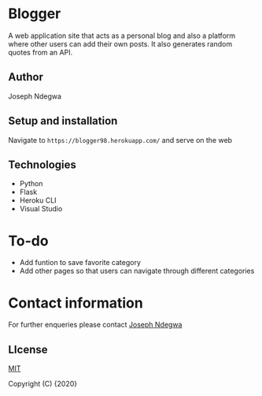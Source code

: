 # Blogger

A web application site that acts as a personal blog and also a platform where other users can add their own posts. It also generates random quotes from an API.

## Author
Joseph Ndegwa

## Setup and installation
Navigate to `https://blogger98.herokuapp.com/` and serve on the web

## Technologies
* Python
* Flask
* Heroku CLI
* Visual Studio

# To-do
* Add funtion to save favorite category
* Add other pages so that users can navigate through different categories


# Contact information
For further enqueries please contact
 [Joseph Ndegwa](www.kariukindegwa98@gmail.com)

## LIcense
 [MIT](https://choosealicense.com/licenses/mit/)

 Copyright (C) {2020}